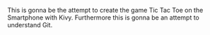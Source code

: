 This is gonna be the attempt to create the game Tic Tac Toe on the Smartphone with Kivy.
Furthermore this is gonna be an attempt to understand Git.
